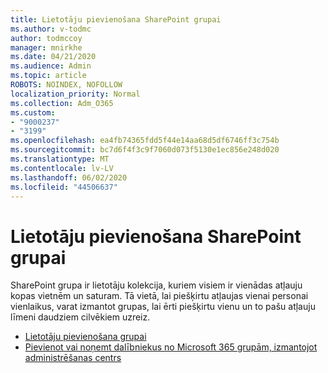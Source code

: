 ```yaml
---
title: Lietotāju pievienošana SharePoint grupai
ms.author: v-todmc
author: todmccoy
manager: mnirkhe
ms.date: 04/21/2020
ms.audience: Admin
ms.topic: article
ROBOTS: NOINDEX, NOFOLLOW
localization_priority: Normal
ms.collection: Adm_O365
ms.custom:
- "9000237"
- "3199"
ms.openlocfilehash: ea4fb74365fdd5f44e14aa68d5df6746ff3c754b
ms.sourcegitcommit: bc7d6f4f3c9f7060d073f5130e1ec856e248d020
ms.translationtype: MT
ms.contentlocale: lv-LV
ms.lasthandoff: 06/02/2020
ms.locfileid: "44506637"
---
```

# <a name="add-users-to-a-sharepoint-group"></a>Lietotāju pievienošana SharePoint grupai

SharePoint grupa ir lietotāju kolekcija, kuriem visiem ir vienādas atļauju kopas vietnēm un saturam. Tā vietā, lai piešķirtu atļaujas vienai personai vienlaikus, varat izmantot grupas, lai ērti piešķirtu vienu un to pašu atļauju līmeni daudziem cilvēkiem uzreiz.

- [Lietotāju pievienošana grupai](https://docs.microsoft.com/sharepoint/customize-sharepoint-site-permissions#add-users-to-a-group)
- [Pievienot vai noņemt dalībniekus no Microsoft 365 grupām, izmantojot administrēšanas centrs](https://docs.microsoft.com/microsoft-365/admin/create-groups/add-or-remove-members-from-groups)